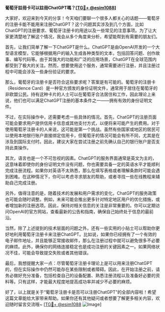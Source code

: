 **葡萄牙註冊卡可以註冊ChatGPT嗎？[[TG💪+ @esim1088](https://t.me/s/esim1088)]**

大家好，欢迎来到今天的分享！今天咱们要聊一个很多人都关心的话题——葡萄牙的注册卡能不能用来注册ChatGPT？这个问题其实涉及到几个方面，比如ChatGPT的注册要求、葡萄牙注册卡的用途以及一些常见的注意事项。为了让大家更清楚地了解这个情况，我会从多个角度来分析，希望能帮到有需要的朋友们。

首先，让我们简单了解一下ChatGPT是什么。ChatGPT是由OpenAI开发的一个大型语言模型，它能够根据用户的输入生成各种类型的文本，包括回答问题、创作故事、编写代码等。由于其强大的功能和广泛的应用场景，ChatGPT在全球范围内都受到了极大的关注。然而，想要使用这个服务，通常需要进行注册，并且注册过程中可能会涉及一些身份验证的要求。

那么，葡萄牙的注册卡是否符合这些要求呢？答案是有可能的。葡萄牙的注册卡（Residence Card）是一种官方颁发的身份证明文件，通常用于居住在葡萄牙的非欧盟公民。持有这种卡片的人士可以在葡萄牙合法居住和工作，因此理论上来说，他们也可以满足ChatGPT注册的基本条件之一——拥有有效的身份证明文件。

不过，在实际操作中，还需要考虑一些具体的情况。首先，ChatGPT的注册页面可能会要求用户提供信用卡信息或其他支付方式，以便将来可能产生的费用。对于使用葡萄牙注册卡的人来说，这可能是第一个挑战。虽然有些国家或地区的居民可以使用本地银行账户直接绑定信用卡，但葡萄牙的情况可能会有所不同，尤其是在涉及到国际支付时。因此，建议大家在尝试注册之前先确认自己的银行账户是否支持此类操作。

其次，语言也是一个不可忽视的因素。ChatGPT的服务界面通常是英文为主的，这意味着即使你的身份证明文件没有问题，你也需要具备一定的英语水平才能顺利完成注册流程。如果你对英语不太熟悉，那么在填写表格或者理解条款时可能会遇到困难。在这种情况下，你可以考虑寻求朋友的帮助，或者寻找一些在线教程来辅助自己完成注册。

另外，值得注意的是，随着技术的发展和用户需求的变化，ChatGPT的服务政策也可能会随时调整。例如，未来可能会推出更多针对特定地区用户的优化措施，或者增加新的注册选项。因此，保持对相关信息的关注是非常重要的。你可以定期访问OpenAI的官方网站，查看最新的公告和指南，确保自己始终处于信息的最前沿。

当然，除了上述提到的技术层面的问题之外，还有一些实用的小贴士可以帮助你更好地利用葡萄牙注册卡来注册ChatGPT。比如说，如果你已经拥有了一个有效的电子邮件地址，并且能够正常接收邮件，那么在注册过程中就可以避免很多不必要的麻烦。此外，确保你的网络连接稳定也是成功注册的关键因素之一。如果网络状况不佳，可能会导致提交失败或者其他错误。

最后，我想提醒大家一点：尽管葡萄牙注册卡理论上是可以用来注册ChatGPT的，但在实际操作中仍然可能存在某些限制或者障碍。因此，在开始注册之前，请务必做好充分准备，包括检查自己的设备配置、熟悉注册流程以及准备好必要的资料等。只有这样，才能最大程度地提高成功率并减少不必要的麻烦。

好了，以上就是关于“葡萄牙注册卡是否可以注册ChatGPT”的全部内容啦！希望这篇文章能给大家带来帮助。如果你还有其他疑问或者想要了解更多相关内容，欢迎随时留言交流哦~ [[TG💪+ @esim1088](https://t.me/s/esim1088) ![Image](https://i.postimg.cc/4NQfJmqS/Snipaste-2025-05-13-00-14-12.png)]